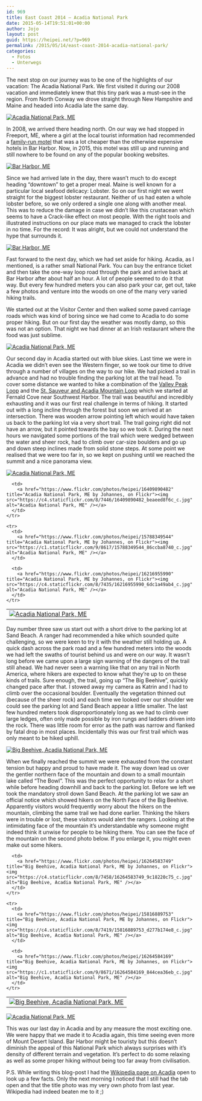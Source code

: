 ```yaml
---
id: 969
title: East Coast 2014 – Acadia National Park
date: 2015-05-14T19:51:01+00:00
author: Jojo
layout: post
guid: https://heipei.net/?p=969
permalink: /2015/05/14/east-coast-2014-acadia-national-park/
categories:
  - Fotos
  - Unterwegs
---
```

The next stop on our journey was to be one of the highlights of our vacation: The Acadia National Park. We first visited it during our 2008 vacation and immediately knew that this tiny park was a must-see in the region. From North Conway we drove straight through New Hampshire and Maine and headed into Acadia late the same day. 

<div class="img aligncenter">
  <a href="https://www.flickr.com/photos/heipei/16243110897" title="Acadia National Park, ME by Johannes, on Flickr"><img src="https://c4.staticflickr.com/8/7363/16243110897_f4cf80269d_b.jpg" alt="Acadia National Park, ME" /></a>
</div>

In 2008, we arrived there heading north. On our way we had stopped in Freeport, ME, where a girl at the local tourist information had recommended a [family-run motel](http://www.edenbrookmotelbh.com/) that was a lot cheaper than the otherwise expensive hotels in Bar Harbor. Now, in 2015, this motel was still up and running and still nowhere to be found on any of the popular booking websites.

<div class="img aligncenter">
  <a href="https://www.flickr.com/photos/heipei/16201928068" title="Bar Harbor, ME by Johannes, on Flickr"><img src="https://c4.staticflickr.com/8/7292/16201928068_d61ddd943c_b.jpg" alt="Bar Harbor, ME" /></a>
</div>

Since we had arrived late in the day, there wasn&#8217;t much to do except heading &#8220;downtown&#8221; to get a proper meal. Maine is well known for a particular local seafood delicacy: Lobster. So on our first night we went straight for the biggest lobster restaurant. Neither of us had eaten a whole lobster before, so we only ordered a single one along with another meal. This was to reduce the damage in case we didn&#8217;t like this crustacean which seems to have a Crack-like effect on most people. With the right tools and illustrated instructions on our place mats we managed to crack the lobster in no time. For the record: It was alright, but we could not understand the hype that surrounds it.

<div class="img aligncenter">
  <a href="https://www.flickr.com/photos/heipei/16201927878" title="Bar Harbor, ME by Johannes, on Flickr"><img src="https://c4.staticflickr.com/8/7316/16201927878_642e657c13_b.jpg" alt="Bar Harbor, ME" /></a>
</div>

Fast forward to the next day, which we had set aside for hiking. Acadia, as I mentioned, is a rather small National Park. You can buy the entrance ticket and then take the one-way loop road through the park and arrive back at Bar Harbor after about half an hour. A lot of people seemed to do it that way. But every few hundred meters you can also park your car, get out, take a few photos and venture into the woods on one of the many very varied hiking trails.

We started out at the Visitor Center and then walked some paved carriage roads which was kind of boring since we had come to Acadia to do some proper hiking. But on our first day the weather was mostly damp, so this was not an option. That night we had dinner at an Irish restaurant where the food was just sublime.

<div class="img aligncenter">
  <a href="https://www.flickr.com/photos/heipei/15784313133" title="Acadia National Park, ME by Johannes, on Flickr"><img src="https://c4.staticflickr.com/8/7457/15784313133_7d3d69d438_b.jpg" alt="Acadia National Park, ME" /></a>
</div>

Our second day in Acadia started out with blue skies. Last time we were in Acadia we didn&#8217;t even see the Western finger, so we took our time to drive through a number of villages on the way to our hike. We had picked a trail in advance and had no trouble finding the parking lot at the trail head. To cover some distance we wanted to hike a combination of the [Valley Peak Loop](http://www.mainetrailfinder.com/trails/trail/acadia-national-park-valley-peak-loop) and the [St. Sauveur and Acadia Mountain Loop](http://www.mainetrailfinder.com/trails/trail/acadia-national-park-st-sauveur-and-acadia-mountain-loop) which we started at Fernald Cove near Southwest Harbor. The trail was beautiful and incredibly exhausting and it was our first real challenge in terms of hiking. It started out with a long incline through the forest but soon we arrived at an intersection. There was wooden arrow pointing left which would have taken us back to the parking lot via a very short trail. The trail going right did not have an arrow, but it pointed towards the bay so we took it. During the next hours we navigated some portions of the trail which were wedged between the water and sheer rock, had to climb over car-size boulders and go up and down steep inclines made from solid stone steps. At some point we realised that we were too far in, so we kept on pushing until we reached the summit and a nice panorama view.

<div class="img aligncenter">
  <div>
    <a href="https://www.flickr.com/photos/heipei/16241605360" title="Acadia National Park, ME by Johannes, on Flickr"><img src="https://c4.staticflickr.com/8/7386/16241605360_28fc5635dc_b.jpg" alt="Acadia National Park, ME" /></a>
  </div>
  
  <table>
    <tr>
      <td>
        <a href="https://www.flickr.com/photos/heipei/16429014125" title="Acadia National Park, ME by Johannes, on Flickr"><img src="https://c1.staticflickr.com/9/8679/16429014125_e188d17ea5_c.jpg" alt="Acadia National Park, ME" /></a>
      </td>
      
      <td>
        <a href="https://www.flickr.com/photos/heipei/16409890482" title="Acadia National Park, ME by Johannes, on Flickr"><img src="https://c4.staticflickr.com/8/7446/16409890482_beaeed8f6c_c.jpg" alt="Acadia National Park, ME" /></a>
      </td>
    </tr>
    
    <tr>
      <td>
        <a href="https://www.flickr.com/photos/heipei/15788349544" title="Acadia National Park, ME by Johannes, on Flickr"><img src="https://c1.staticflickr.com/9/8617/15788349544_86ccba8740_c.jpg" alt="Acadia National Park, ME" /></a>
      </td>
      
      <td>
        <a href="https://www.flickr.com/photos/heipei/16216955990" title="Acadia National Park, ME by Johannes, on Flickr"><img src="https://c4.staticflickr.com/8/7435/16216955990_6dc1a49ab4_c.jpg" alt="Acadia National Park, ME" /></a>
      </td>
    </tr>
  </table>
</div>

Day number three saw us start out with a short drive to the parking lot at Sand Beach. A ranger had recommended a hike which sounded quite challenging, so we were keen to try it with the weather still holding up. A quick dash across the park road and a few hundred meters into the woods we had left the swaths of tourist behind us and were on our way. It wasn&#8217;t long before we came upon a large sign warning of the dangers of the trail still ahead. We had never seen a warning like that on any trail in North America, where hikers are expected to know what they&#8217;re up to on these kinds of trails. Sure enough, the trail, going up &#8220;The Big Beehive&#8221;, quickly changed pace after that. I stowed away my camera as Katrin and I had to climb over the occasional boulder. Eventually the vegetation thinned out (because of the sheer rock) and each time we looked over our shoulder we could see the parking lot and Sand Beach appear a little smaller. The last few hundred meters took disproportionately long as we had to climb over large ledges, often only made possible by iron rungs and ladders driven into the rock. There was little room for error as the path was narrow and flanked by fatal drop in most places. Incidentally this was our first trail which was only meant to be hiked uphill. 

<div class="img aligncenter">
  <a href="https://www.flickr.com/photos/heipei/16263148868" title="Big Beehive, Acadia National Park, ME by Johannes, on Flickr"><img src="https://c4.staticflickr.com/8/7364/16263148868_2a34625253_b.jpg" alt="Big Beehive, Acadia National Park, ME" /></a>
</div>

When we finally reached the summit we were exhausted from the constant tension but happy and proud to have made it. The way down lead us over the gentler northern face of the mountain and down to a small mountain lake called &#8220;The Bowl&#8221;. This was the perfect opportunity to relax for a short while before heading downhill and back to the parking lot. Before we left we took the mandatory stroll down Sand Beach. At the parking lot we saw an official notice which showed hikers on the North Face of the Big Beehive. Apparently visitors would frequently worry about the hikers on the mountain, climbing the same trail we had done earlier. Thinking the hikers were in trouble or lost, these visitors would alert the rangers. Looking at the intimidating face of the mountain it&#8217;s understandable why someone might indeed think it unwise for people to be hiking there. You can see the face of the mountain on the second photo below. If you enlarge it, you might even make out some hikers.

<div class="img aligncenter">
  <table>
    <tr>
      <td>
        <a href="https://www.flickr.com/photos/heipei/16249290518" title="Big Beehive, Acadia National Park, ME by Johannes, on Flickr"><img src="https://c4.staticflickr.com/8/7366/16249290518_84f3c10ace_c.jpg"  alt="Big Beehive, Acadia National Park, ME" /></a>
      </td>
      
      <td>
        <a href="https://www.flickr.com/photos/heipei/16264583749" title="Big Beehive, Acadia National Park, ME by Johannes, on Flickr"><img src="https://c4.staticflickr.com/8/7458/16264583749_9c18220c75_c.jpg"  alt="Big Beehive, Acadia National Park, ME" /></a>
      </td>
    </tr>
    
    <tr>
      <td>
        <a href="https://www.flickr.com/photos/heipei/15816889753" title="Big Beehive, Acadia National Park, ME by Johannes, on Flickr"><img src="https://c4.staticflickr.com/8/7419/15816889753_d277b174e8_c.jpg"  alt="Big Beehive, Acadia National Park, ME" /></a>
      </td>
      
      <td>
        <a href="https://www.flickr.com/photos/heipei/16264584169" title="Big Beehive, Acadia National Park, ME by Johannes, on Flickr"><img src="https://c1.staticflickr.com/9/8671/16264584169_844cea36eb_c.jpg"  alt="Big Beehive, Acadia National Park, ME" /></a>
      </td>
    </tr>
  </table>
  
  <div>
    <a href="https://www.flickr.com/photos/heipei/16435193761" title="Acadia National Park, ME by Johannes, on Flickr"><img src="https://c4.staticflickr.com/8/7352/16435193761_c16c3603f3_b.jpg" alt="Acadia National Park, ME" /></a>
  </div>
</div>

This was our last day in Acadia and by any measure the most exciting one. We were happy that we made it to Acadia again, this time seeing even more of Mount Desert Island. Bar Harbor might be touristy but this doesn&#8217;t diminish the appeal of this National Park which always surprises with it&#8217;s density of different terrain and vegetation. It&#8217;s perfect to do some relaxing as well as some proper hiking without being too far away from civilisation.

P.S. While writing this blog-post I had the [Wikipedia page on Acadia](https://en.wikipedia.org/wiki/Acadia_National_Park) open to look up a few facts. Only the next morning I noticed that I still had the tab open and that the title photo was my very own photo from last year. Wikipedia had indeed beaten me to it ;)
